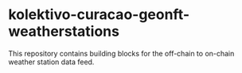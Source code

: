 # kolektivo-curacao-geonft-weatherstations
This repository contains building blocks for the off-chain to on-chain weather station data feed. 
